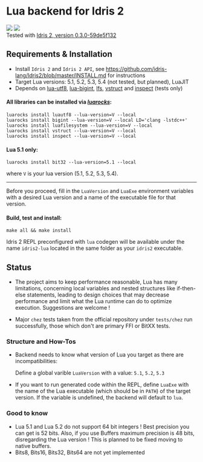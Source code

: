 # Lua backend for Idris 2
[![](https://github.com/Russoul/Idris2-Lua/workflows/Ubuntu/badge.svg)](https://github.com/Russoul/Idris2-Lua/actions?query=workflow%3A"Ubuntu")
[![](https://github.com/Russoul/Idris2-Lua/workflows/macOS/badge.svg)](https://github.com/Russoul/Idris2-Lua/actions?query=workflow%3A"macOS")
<BR>Tested with [Idris 2, version 0.3.0-59de5f132](https://github.com/idris-lang/Idris2/tree/59de5f132601fb43b9bc7720acb8d1f954fa140c)

## Requirements & Installation
- Install `Idris 2` and `Idris 2 API`, see https://github.com/idris-lang/Idris2/blob/master/INSTALL.md for instructions
- Target Lua versions: 5.1, 5.2, 5.3, 5.4 (not tested, but planned), LuaJIT
- Depends on [lua-utf8](https://github.com/starwing/luautf8.git), [lua-bigint](https://github.com/JorjBauer/lua-bigint.git),
  [lfs](https://keplerproject.github.io/luafilesystem/manual.html), [vstruct](https://github.com/ToxicFrog/vstruct) and
  [inspect](https://github.com/kikito/inspect.lua) (tests only)



#### All libraries can be installed via [*luarocks*](https://luarocks.org):

  ```
  luarocks install luautf8 --lua-version=V --local
  luarocks install bigint --lua-version=V --local LD='clang -lstdc++'
  luarocks install luafilesystem --lua-version=V --local
  luarocks install vstruct --lua-version=V --local
  luarocks install inspect --lua-version=V --local
  ```
#### Lua 5.1 only:

  ```
  luarocks install bit32 --lua-version=5.1 --local
  ```

where `V` is your lua version (5.1, 5.2, 5.3, 5.4).

---

  Before you proceed, fill in the `LuaVersion` and `LuaExe` environment variables with a desired Lua version and a name of the executable file for that version.

#### Build, test and install:

  `make all && make install`

  Idris 2 REPL preconfigured with `lua` codegen will be available under the name `idris2-lua` located in the same folder as your `idris2` executable.

## Status
 - The project aims to keep performance reasonable, Lua has many limitations, concerning
   local variables and nested structures like if-then-else statements,
   leading to design choices that may decrease performance and limit what the Lua runtime can do to optimize execution.
   Suggestions are welcome !

 - Major `chez` tests taken from the official repository under `tests/chez` run successfully, those which don't are primary FFI or BitXX tests.

### Structure and How-Tos
 - Backend needs to know what version of Lua you target as there are incompatibilities:

   Define a global varible `LuaVersion` with a value: `5.1`, `5.2`, `5.3`
 - If you want to run generated code within the REPL, define `LuaExe` with the name of the Lua executable (which should be in `PATH`) of the target version.
   If the variable is undefined, the backend will default to `lua`.


### Good to know
 - Lua 5.1 and Lua 5.2 do not support 64 bit integers !
   Best precision you can get is 52 bits.
   Also, if you use Buffers maximum precision is 48 bits, disregarding the Lua version !
   This is planned to be fixed moving to native buffers.
 - Bits8, Bits16, Bits32, Bits64 are not yet implemented

